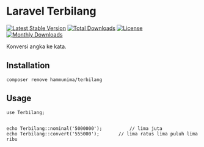 # Laravel Terbilang

[![Latest Stable Version](https://poser.pugx.org/hammunima/terbilang/v/stable)](https://packagist.org/packages/hammunima/terbilang)
[![Total Downloads](https://poser.pugx.org/hammunima/terbilang/downloads)](https://packagist.org/packages/hammunima/terbilang)
[![License](https://poser.pugx.org/hammunima/terbilang/license)](https://packagist.org/packages/hammunima/terbilang)
[![Monthly Downloads](https://poser.pugx.org/hammunima/terbilang/d/monthly)](https://packagist.org/packages/hammunima/terbilang)

Konversi angka ke kata.

## Installation


```Laravel
composer remove hammunima/terbilang
```
## Usage

```
use Terbilang;


echo Terbilang::nominal('5000000');          // lima juta
echo Terbilang::convert('555000');       // lima ratus lima puluh lima ribu
```
